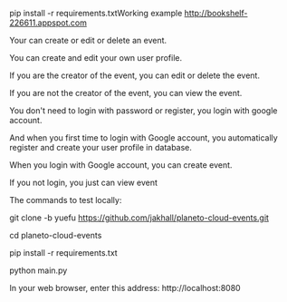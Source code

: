 pip install -r requirements.txtWorking example 
http://bookshelf-226611.appspot.com

Your can create or edit or delete an event.

You can create and edit your own user profile.

If you are the creator of the event, you can edit or delete the event.

If you are not the creator of the event, you can view the event.

You don't need to login with password or register, you login with google account.

And when you first time to login with Google account, you automatically register and create your user profile in database.

When you login with Google account, you can create event.

If you not login, you just can view event



The commands to test locally:

git clone -b yuefu https://github.com/jakhall/planeto-cloud-events.git

cd planeto-cloud-events

pip install -r requirements.txt

python main.py

In your web browser, enter this address: http://localhost:8080
